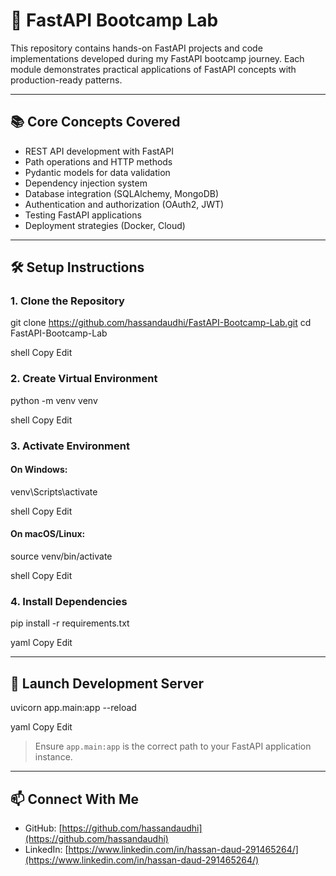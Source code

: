 # 🚀 FastAPI Bootcamp Lab

This repository contains hands-on FastAPI projects and code implementations developed during my FastAPI bootcamp journey. Each module demonstrates practical applications of FastAPI concepts with production-ready patterns.

---

## 📚 Core Concepts Covered

- REST API development with FastAPI  
- Path operations and HTTP methods  
- Pydantic models for data validation  
- Dependency injection system  
- Database integration (SQLAlchemy, MongoDB)  
- Authentication and authorization (OAuth2, JWT)  
- Testing FastAPI applications  
- Deployment strategies (Docker, Cloud)

---

## 🛠️ Setup Instructions

### 1. Clone the Repository

git clone https://github.com/hassandaudhi/FastAPI-Bootcamp-Lab.git
cd FastAPI-Bootcamp-Lab

shell
Copy
Edit

### 2. Create Virtual Environment

python -m venv venv

shell
Copy
Edit

### 3. Activate Environment

#### On Windows:

venv\Scripts\activate

shell
Copy
Edit

#### On macOS/Linux:

source venv/bin/activate

shell
Copy
Edit

### 4. Install Dependencies

pip install -r requirements.txt

yaml
Copy
Edit

---

## 🚀 Launch Development Server

uvicorn app.main:app --reload

yaml
Copy
Edit

> Ensure `app.main:app` is the correct path to your FastAPI application instance.

---

## 📫 Connect With Me

- GitHub: [https://github.com/hassandaudhi](https://github.com/hassandaudhi)  
- LinkedIn: [https://www.linkedin.com/in/hassan-daud-291465264/](https://www.linkedin.com/in/hassan-daud-291465264/)
